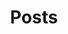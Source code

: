 ---
title: Posts
summary: Contains posts written by Oliver
description: Contains posts written by Oliver
---